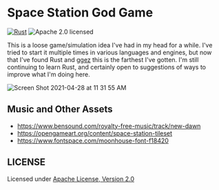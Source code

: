 # Space Station God Game

[![Rust](https://github.com/grantmd/space_station_god_game_proto_rust/actions/workflows/rust.yml/badge.svg)](https://github.com/grantmd/space_station_god_game_proto_rust/actions/workflows/rust.yml)
![Apache 2.0 licensed](https://img.shields.io/badge/license-Apache2.0-blue.svg)

This is a loose game/simulation idea I've had in my head for a while. I've tried to start it multiple times in various languages and engines, but now that I've found Rust and [ggez](https://ggez.rs/) this is the farthest I've gotten. I'm still continuing to learn Rust, and certainly open to suggestions of ways to improve what I'm doing here.

![Screen Shot 2021-04-28 at 11 31 55 AM](https://user-images.githubusercontent.com/119141/116455380-d702da00-a815-11eb-85ce-2f363ce37436.png)

## Music and Other Assets
* https://www.bensound.com/royalty-free-music/track/new-dawn
* https://opengameart.org/content/space-station-tileset
* https://www.fontspace.com/moonhouse-font-f18420

## LICENSE

Licensed under [Apache License, Version 2.0](https://www.apache.org/licenses/LICENSE-2.0)
